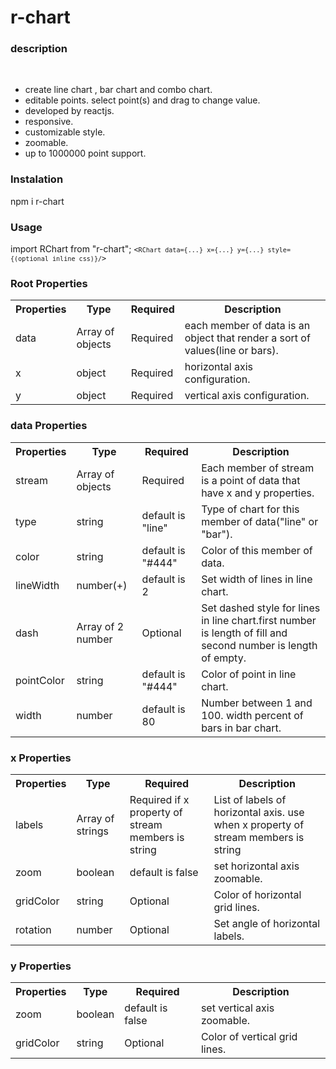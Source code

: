 # r-chart
<h3>description</h3><br>
<ul>
  <li>
    create line chart , bar chart and combo chart.
  </li>
  <li>
    editable points. select point(s) and drag to change value.  
  </li>
  <li>
    developed by reactjs.
  </li>
  <li>
    responsive.
  </li>
  <li>
    customizable style.
  </li>
  <li>
    zoomable.
  </li>
  <li>
   up to 1000000 point support.
  </li>
</ul> 

<h3>Instalation</h3>
npm i r-chart

<h3>Usage</h3>
import RChart from "r-chart";
<code><<code>RChart data={...} x={...} y={...} style={(optional inline css)}/</code>></code>

<h3>Root Properties</h3>
<table>
  <tr>
    <th>Properties</th>
    <th>Type</th>
    <th>Required</th>
    <th>Description</th>
  </tr>
  <tr>
    <td>data</td>
    <td>Array of objects</td>
    <td>Required</td>
    <td>each member of data is an object that render a sort of values(line or bars).</td>
  </tr>
  <tr>
    <td>x</td>
    <td>object</td>
    <td>Required</td>
    <td>horizontal axis configuration.</td>
  </tr>
  <tr>
    <td>y</td>
    <td>object</td>
    <td>Required</td>
    <td>vertical axis configuration.</td>
  </tr>
</table>


<h3>data Properties</h3>
<table>
  <tr>
    <th>Properties</th>
    <th>Type</th>
    <th>Required</th>
    <th>Description</th>
  </tr>
  <tr>
    <td>stream</td>
    <td>Array of objects</td>
    <td>Required</td>
    <td>Each member of stream is a point of data that have x and y properties.</td>
  </tr>
  <tr>
    <td>type</td>
    <td>string</td>
    <td>default is "line"</td>
    <td>Type of chart for this member of data("line" or "bar").</td>
  </tr>
  <tr>
    <td>color</td>
    <td>string</td>
    <td>default is "#444"</td>
    <td>Color of this member of data.</td>
  </tr>
  <tr>
    <td>lineWidth</td>
    <td>number(+)</td>
    <td>default is 2</td>
    <td>Set width of lines in line chart.</td>
  </tr>
  <tr>
    <td>dash</td>
    <td>Array of 2 number</td>
    <td>Optional</td>
    <td>Set dashed style for lines in line chart.first number is length of fill and second number is length of empty. </td>
  </tr>
  <tr>
    <td>pointColor</td>
    <td>string</td>
    <td>default is "#444"</td>
    <td>Color of point in line chart.</td>
  </tr>
  <tr>
    <td>width</td>
    <td>number</td>
    <td>default is 80</td>
    <td>Number between 1 and 100. width percent of bars in bar chart.</td>
  </tr>
</table>

<h3>x Properties</h3>
<table>
  <tr>
    <th>Properties</th>
    <th>Type</th>
    <th>Required</th>
    <th>Description</th>
  </tr>
  <tr>
    <td>labels</td>
    <td>Array of strings</td>
    <td>Required if x property of stream members is string</td>
    <td>List of labels of horizontal axis. use when x property of stream members is string</td>
  </tr>
  <tr>
    <td>zoom</td>
    <td>boolean</td>
    <td>default is false</td>
    <td>set horizontal axis zoomable.</td>
  </tr>
  <tr>
    <td>gridColor</td>
    <td>string</td>
    <td>Optional</td>
    <td>Color of horizontal grid lines.</td>
  </tr>
  <tr>
    <td>rotation</td>
    <td>number</td>
    <td>Optional</td>
    <td>Set angle of horizontal labels.</td>
  </tr>
</table>

<h3>y Properties</h3>
<table>
  <tr>
    <th>Properties</th>
    <th>Type</th>
    <th>Required</th>
    <th>Description</th>
  </tr>
  <tr>
    <td>zoom</td>
    <td>boolean</td>
    <td>default is false</td>
    <td>set vertical axis zoomable.</td>
  </tr>
  <tr>
    <td>gridColor</td>
    <td>string</td>
    <td>Optional</td>
    <td>Color of vertical grid lines.</td>
  </tr>
</table>

